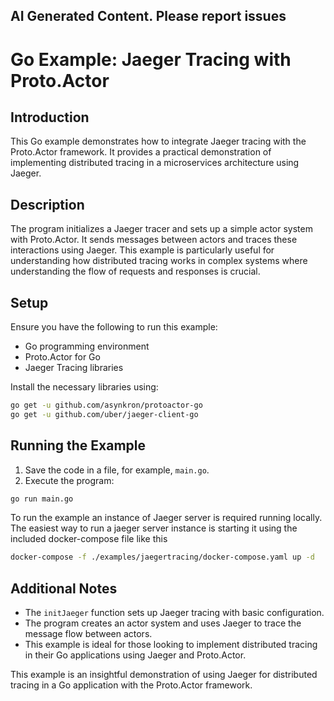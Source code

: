 ## AI Generated Content. Please report issues

# Go Example: Jaeger Tracing with Proto.Actor

## Introduction
This Go example demonstrates how to integrate Jaeger tracing with the Proto.Actor framework. It provides a practical demonstration of implementing distributed tracing in a microservices architecture using Jaeger.

## Description
The program initializes a Jaeger tracer and sets up a simple actor system with Proto.Actor. It sends messages between actors and traces these interactions using Jaeger. This example is particularly useful for understanding how distributed tracing works in complex systems where understanding the flow of requests and responses is crucial.

## Setup
Ensure you have the following to run this example:
- Go programming environment
- Proto.Actor for Go
- Jaeger Tracing libraries

Install the necessary libraries using:
```bash
go get -u github.com/asynkron/protoactor-go
go get -u github.com/uber/jaeger-client-go
```

## Running the Example
1. Save the code in a file, for example, `main.go`.
2. Execute the program:
```bash
go run main.go
```

To run the example an instance of Jaeger server is required running locally. The easiest way to run a jaeger server
instance is starting it using the included docker-compose file like this

```bash
docker-compose -f ./examples/jaegertracing/docker-compose.yaml up -d
``` 


## Additional Notes
- The `initJaeger` function sets up Jaeger tracing with basic configuration.
- The program creates an actor system and uses Jaeger to trace the message flow between actors.
- This example is ideal for those looking to implement distributed tracing in their Go applications using Jaeger and Proto.Actor.

This example is an insightful demonstration of using Jaeger for distributed tracing in a Go application with the Proto.Actor framework.

